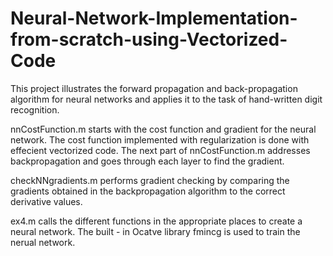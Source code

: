 # Neural-Network-Implementation-from-scratch-using-Vectorized-Code

This project illustrates the forward propagation and back-propagation algorithm for neural networks and applies it to the task of hand-written digit recognition.

nnCostFunction.m starts with the cost function and gradient for the neural network. The cost function implemented with regularization is done with effecient vectorized code. The next part of nnCostFunction.m addresses backpropagation and goes through each layer to find the gradient. 

checkNNgradients.m performs gradient checking by comparing the gradients obtained in the backpropagation algorithm to the correct derivative values. 

ex4.m calls the different functions in the appropriate places to create a neural network. The built - in Ocatve library fmincg is used to train the nerual network. 

